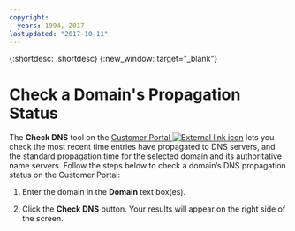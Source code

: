 ```yaml
---
copyright:
  years: 1994, 2017
lastupdated: "2017-10-11"
---
```


{:shortdesc: .shortdesc}
{:new_window: target="_blank"}

# Check a Domain's Propagation Status

The **Check DNS** tool on the [Customer Portal ![External link icon](../../icons/launch-glyph.svg "External link icon")](https://control.softlayer.com/) lets you check the most recent time entries have propagated to DNS servers, and the standard propagation time for the selected domain and its authoritative name servers.  Follow the steps below to check a domain’s DNS propagation status on the Customer Portal:

1. Enter the domain in the **Domain** text box(es).

2. Click the **Check DNS** button.  Your results will appear on the right side of the screen.

